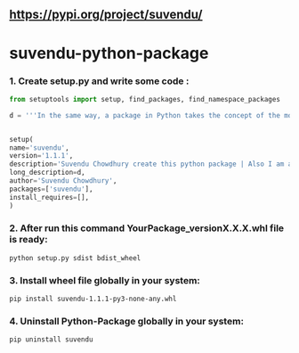 ## https://pypi.org/project/suvendu/
# suvendu-python-package
### 1. Create setup.py and write some code :
```python
from setuptools import setup, find_packages, find_namespace_packages

d = '''In the same way, a package in Python takes the concept of the modular approach to next logical level. As you know, a module can contain multiple objects, such as classes, functions, etc. A package can contain one or more relevant modules. Physically, a package is actually a folder containing one or more module files.'''


setup(
name='suvendu', 
version='1.1.1',
description='Suvendu Chowdhury create this python package | Also I am a student and an enthusiastic techie.', 
long_description=d,
author='Suvendu Chowdhury',
packages=['suvendu'],
install_requires=[],
)

```

### 2. After run this command YourPackage_versionX.X.X.whl file is ready:
```terminal
python setup.py sdist bdist_wheel
```

### 3. Install wheel file globally in your system:
```terminal
pip install suvendu-1.1.1-py3-none-any.whl
```
### 4. Uninstall Python-Package  globally in your system:
```terminal
pip uninstall suvendu
```
